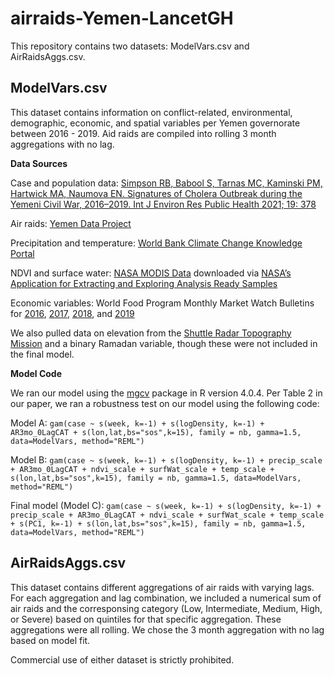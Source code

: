 # airraids-Yemen-LancetGH
This repository contains two datasets: ModelVars.csv and AirRaidsAggs.csv.

## ModelVars.csv
This dataset contains information on conflict-related, environmental, demographic, economic, and spatial variables per Yemen governorate between 2016 - 2019. Aid raids are compiled into rolling 3 month aggregations with no lag. 


**Data Sources**

Case and population data: [Simpson RB, Babool S, Tarnas MC, Kaminski PM, Hartwick MA, Naumova EN. Signatures of Cholera Outbreak during the Yemeni Civil War, 2016–2019. Int J Environ Res Public Health 2021; 19: 378](https://www.ncbi.nlm.nih.gov/pmc/articles/PMC8744546/)

Air raids: [Yemen Data Project](https://yemenlg.org/governorates/)

Precipitation and temperature: [World Bank Climate Change Knowledge Portal](https://climateknowledgeportal.worldbank.org/)

NDVI and surface water: [NASA MODIS Data](https://modis.gsfc.nasa.gov/data/) downloaded via [NASA’s Application for Extracting and Exploring Analysis Ready Samples](https://appeears.earthdatacloud.nasa.gov/)

Economic variables: World Food Program Monthly Market Watch Bulletins for [2016](https://www.wfp.org/publications/yemen-monthly-market-watch-2016), [2017](https://www.wfp.org/publications/yemen-monthly-market-watch-2017), [2018](https://www.wfp.org/publications/yemen-monthly-market-watch-2018), and [2019](https://www.wfp.org/publications/yemen-monthly-market-watch-2019)

We also pulled data on elevation from the [Shuttle Radar Topography Mission](https://www.earthdata.nasa.gov/sensors/srtm#) and a binary Ramadan variable, though these were not included in the final model.

**Model Code**

We ran our model using the [mgcv](https://cran.r-project.org/web/packages/mgcv/mgcv.pdf) package in R version 4.0.4. Per Table 2 in our paper, we ran a robustness test on our model using the following code:

Model A: `gam(case ~ s(week, k=-1) + s(logDensity, k=-1) + AR3mo_0LagCAT + s(lon,lat,bs="sos",k=15), family = nb, gamma=1.5, data=ModelVars, method="REML")`

Model B: `gam(case ~ s(week, k=-1) + s(logDensity, k=-1) + precip_scale + AR3mo_0LagCAT + ndvi_scale + surfWat_scale + temp_scale + s(lon,lat,bs="sos",k=15), family = nb, gamma=1.5, data=ModelVars, method="REML")`

Final model (Model C): `gam(case ~ s(week, k=-1) + s(logDensity, k=-1) + precip_scale + AR3mo_0LagCAT + ndvi_scale + surfWat_scale + temp_scale + s(PC1, k=-1) + s(lon,lat,bs="sos",k=15), family = nb, gamma=1.5, data=ModelVars, method="REML")`


## AirRaidsAggs.csv
This dataset contains different aggregations of air raids with varying lags. For each aggregation and lag combination, we included a numerical sum of air raids and the corresponsing category (Low, Intermediate, Medium, High, or Severe) based on quintiles for that specific aggregation. These aggregations were all rolling. We chose the 3 month aggregation with no lag based on model fit.

Commercial use of either dataset is strictly prohibited.
